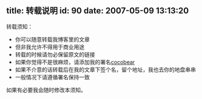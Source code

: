 title: 转载说明
id: 90
date: 2007-05-09 13:13:20
---

转载须知：

*   你可以随意转载我博客里的文章
*   但非我允许不得用于商业用途
*   转载的时候请勿必保留原文的链接
*   如果你觉得不是很麻烦，请添加我的署名[cocobear](http://cocobear.info)
*   如果不介意的话转载后在我的文章下签个名，留个地址，我也去你的地盘串串
*   一般情况下请遵循[](http://creativecommons.org.cn/licenses/by-nc/2.0)署名保持一致

如果有必要我会随时修改本须知。
